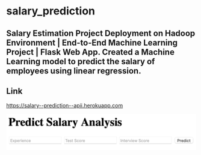 # salary_prediction

## Salary Estimation Project Deployment on Hadoop Environment | End-to-End Machine Learning Project | Flask Web App. Created a Machine Learning model to predict the salary of employees using linear regression.

## Link
https://salary--prediction--apii.herokuapp.com


![This is an image](https://github.com/Sanskar02/salary_prediction/blob/1ba4533bf0ba4ac68a6806b5251da7891c52222a/Deployment.png)

